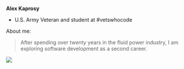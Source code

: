 **Alex Kaprosy**

- U.S. Army Veteran and student at #vetswhocode

About me:
>After spending over twenty years in the fluid power industry, I
>am exploring software development as a second career. 

![](https://user-images.githubusercontent.com/28468778/89483238-66c89b80-d750-11ea-944a-94e64ce80582.jpg)
<!--
**akaprosy/akaprosy** is a ✨ _special_ ✨ repository because its `README.md` (this file) appears on your GitHub profile.

Here are some ideas to get you started:

- 🔭 I’m currently working on ...
- 🌱 I’m currently learning ...
- 👯 I’m looking to collaborate on ...
- 🤔 I’m looking for help with ...
- 💬 Ask me about ...
- 📫 How to reach me: ...
- 😄 Pronouns: ...
- ⚡ Fun fact: ...
-->
